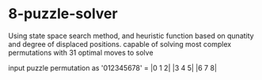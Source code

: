 # 8-puzzle-solver
Using state space search method, and heuristic function based on qunatity and degree of displaced positions.
capable of solving most complex permutations with 31 optimal moves to solve

input puzzle permutation as '012345678' =                                                                                                                                                                        |0 1 2|
|3 4 5|
|6 7 8|
